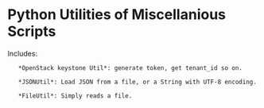  Python Utilities of Miscellanious Scripts
 =========================================
 
 
   Includes:
   
       *OpenStack keystone Util*: generate token, get tenant_id so on.
       
       *JSONUtil*: Load JSON from a file, or a String with UTF-8 encoding.
       
       *FileUtil*: Simply reads a file.
